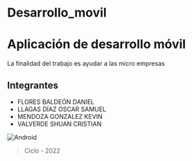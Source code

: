 # Desarrollo_movil
# Aplicación de desarrollo móvil

La finalidad del trabajo es ayudar a las micro empresas 

## Integrantes 

* FLORES BALDEÓN DANIEL
* LLAGAS DÍAZ OSCAR SAMUEL 
* MENDOZA GONZALEZ KEVIN 
* VALVERDE SHUAN CRISTIAN


![Android](https://www.syf.pe/wp-content/uploads/2021/01/android8.jpg)

> Ciclo - 2022
